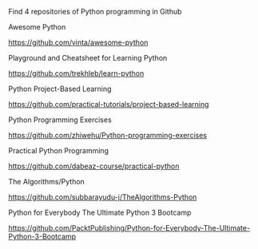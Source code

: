 Find 4 repositories of Python programming in Github

Awesome Python

https://github.com/vinta/awesome-python

Playground and Cheatsheet for Learning Python

https://github.com/trekhleb/learn-python

Python Project-Based Learning

https://github.com/practical-tutorials/project-based-learning

Python Programming Exercises

https://github.com/zhiwehu/Python-programming-exercises

Practical Python Programming

https://github.com/dabeaz-course/practical-python

The Algorithms/Python

https://github.com/subbarayudu-j/TheAlgorithms-Python

Python for Everybody The Ultimate Python 3 Bootcamp

https://github.com/PacktPublishing/Python-for-Everybody-The-Ultimate-Python-3-Bootcamp
